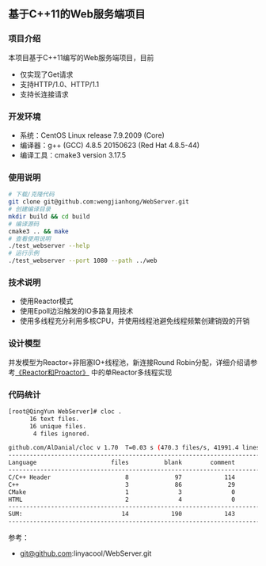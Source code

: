 ## 基于C++11的Web服务端项目

### 项目介绍

本项目基于C++11编写的Web服务端项目，目前

- 仅实现了Get请求
- 支持HTTP/1.0、HTTP/1.1
- 支持长连接请求



### 开发环境

- 系统：CentOS Linux release 7.9.2009 (Core)
- 编译器：g++ (GCC) 4.8.5 20150623 (Red Hat 4.8.5-44)
- 编译工具：cmake3 version 3.17.5



### 使用说明

```bash
# 下载/克隆代码
git clone git@github.com:wengjianhong/WebServer.git
# 创建编译目录
mkdir build && cd build
# 编译源码
cmake3 .. && make
# 查看使用说明
./test_webserver --help
# 运行示例
./test_webserver --port 1080 --path ../web
```



### 技术说明

- 使用Reactor模式
- 使用Epoll边沿触发的IO多路复用技术
- 使用多线程充分利用多核CPU，并使用线程池避免线程频繁创建销毁的开销



### 设计模型

并发模型为Reactor+非阻塞IO+线程池，新连接Round Robin分配，详细介绍请参考[《Reactor和Proactor》](https://github.com/wengjianhong/Notes/blob/master/01.%E7%BC%96%E7%A8%8B%E5%9F%BA%E7%A1%80/%E9%AB%98%E6%80%A7%E8%83%BD/Reactor%E5%92%8CProactor%E6%A8%A1%E5%9E%8B.md) 中的单Reactor多线程实现



### 代码统计

```bash
[root@QingYun WebServer]# cloc .
      16 text files.
      16 unique files.
       4 files ignored.

github.com/AlDanial/cloc v 1.70  T=0.03 s (470.3 files/s, 41991.4 lines/s)
-------------------------------------------------------------------------------
Language                     files          blank        comment           code
-------------------------------------------------------------------------------
C/C++ Header                     8             97            114            468
C++                              3             86             29            425
CMake                            1              3              0             14
HTML                             2              4              0             10
-------------------------------------------------------------------------------
SUM:                            14            190            143            917
-------------------------------------------------------------------------------
```





参考：

- git@github.com:linyacool/WebServer.git